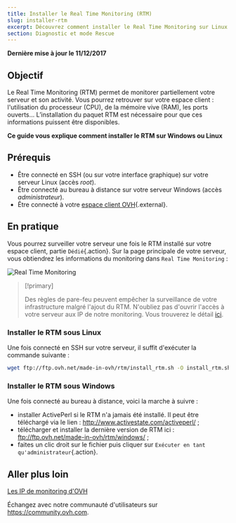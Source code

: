 ```yaml
---
title: Installer le Real Time Monitoring (RTM)
slug: installer-rtm
excerpt: Découvrez comment installer le Real Time Monitoring sur Linux ou Windows
section: Diagnostic et mode Rescue
---
```


**Dernière mise à jour le 11/12/2017**

## Objectif

Le Real Time Monitoring (RTM) permet de monitorer partiellement votre serveur et son activité. Vous pourrez retrouver sur votre espace client : l'utilisation du processeur (CPU), de la mémoire vive (RAM), les ports ouverts... L’installation du paquet RTM est nécessaire pour que ces informations puissent être disponibles.

**Ce guide vous explique comment installer le RTM sur Windows ou Linux**

## Prérequis

- Être connecté en SSH (ou sur votre interface graphique) sur votre serveur Linux (accès *root*).
- Être connecté au bureau à distance sur votre serveur Windows (accès *administrateur*).
- Être connecté à votre [espace client OVH](https://www.ovh.com/auth/?action=gotomanager){.external}.

## En pratique

Vous pourrez surveiller votre serveur une fois le RTM installé sur votre espace client, partie `Dédié`{.action}. Sur la page principale de votre serveur, vous obtiendrez les informations du monitoring dans `Real Time Monitoring` :

![Real Time Monitoring](images/rtm.png)

> [!primary]
>
> Des règles de pare-feu peuvent empêcher la surveillance de votre infrastructure malgré l'ajout du RTM. N'oubliez pas d'ouvrir l'accès à votre serveur aux IP de notre monitoring. Vous trouverez le détail [ici](https://docs.ovh.com/fr/dedicated/monitoring-ip-ovh/).
> 

### Installer le RTM sous Linux

Une fois connecté en SSH sur votre serveur, il suffit d'exécuter la commande suivante :

```sh
wget ftp://ftp.ovh.net/made-in-ovh/rtm/install_rtm.sh -O install_rtm.sh ; sh install_rtm.sh
```

### Installer le RTM sous Windows

Une fois connecté au bureau à distance, voici la marche à suivre :

- installer ActivePerl si le RTM n'a jamais été installé. Il peut être téléchargé via le lien : <http://www.activestate.com/activeperl/> ;
- télécharger et installer la dernière version de RTM ici : <ftp://ftp.ovh.net/made-in-ovh/rtm/windows/> ;
- faites un clic droit sur le fichier puis cliquer sur `Exécuter en tant qu'administrateur`{.action}.


## Aller plus loin

[Les IP de monitoring d'OVH](https://docs.ovh.com/fr/dedicated/monitoring-ip-ovh/)

Échangez avec notre communauté d'utilisateurs sur <https://community.ovh.com>.